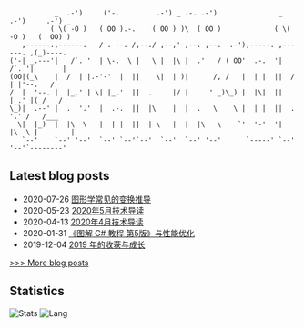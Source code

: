 

```
           _  .-')     ('-.         .-') _ .-. .-')               _  .-')     .-') _  
          ( \( -O )   ( OO ).-.    ( OO ) )\  ( OO )             ( \( -O )   (  OO) ) 
   ,------.,------.   / . --. /,--./ ,--,' ,--. ,--.  .-'),-----. ,------. ,(_)----.  
('-| _.---'|   /`. '  | \-.  \ |   \ |  |\ |  .'   / ( OO'  .-.  '|   /`. '|       |  
(OO|(_\    |  /  | |.-'-'  |  ||    \|  | )|      /, /   |  | |  ||  /  | |'--.   /   
/  |  '--. |  |_.' | \| |_.'  ||  .     |/ |     ' _)\_) |  |\|  ||  |_.' |(_/   /    
\_)|  .--' |  .  '.'  |  .-.  ||  |\    |  |  .   \    \ |  | |  ||  .  '.' /   /___  
  \|  |_)  |  |\  \   |  | |  ||  | \   |  |  |\   \    `'  '-'  '|  |\  \ |        | 
   `--'    `--' '--'  `--' `--'`--'  `--'  `--' '--'      `-----' `--' '--'`--------' 
```
                                                                                       

## Latest blog posts
- 2020-07-26 [图形学常见的变换推导](http://frankorz.com/2020/07/26/transformation/)
- 2020-05-23 [2020年5月技术导读](http://frankorz.com/2020/05/23/2020-05-tech-reading/)
- 2020-04-13 [2020年4月技术导读](http://frankorz.com/2020/04/13/2020-04-tech-reading/)
- 2020-01-31 [《图解 C# 教程 第5版》与性能优化](http://frankorz.com/2020/01/31/illustrated-csharp-and-performance/)
- 2019-12-04 [2019 年的收获与成长](http://frankorz.com/2019/12/04/2019-year-end-summary/)

[>>> More blog posts](http://frankorz.com/archives/)

## Statistics
![Stats](https://github-readme-stats.vercel.app/api?username=latias94&theme=onedark)
![Lang](https://github-readme-stats.vercel.app/api/top-langs/?username=latias94&hide=javascript,html,c&layout=compact)
